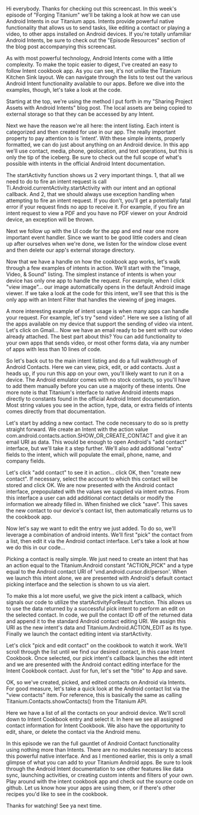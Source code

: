Hi everybody. Thanks for checking out this screencast. In this week's episode of "Forging Titanium" we'll be taking a look at how we can use Android Intents in our Titanium apps. Intents provide powerful native functionality that allows us to send tasks, like editing a contact or playing a video, to other apps installed on Android devices. If you're totally unfamiliar Android Intents, be sure to check out the "Episode Resources" section of the blog post accompanying this screencast.

As with most powerful technology, Android Intents come with a little complexity. To make the topic easier to digest, I've created an easy to follow Intent cookbook app. As you can see, it's not unlike the Titanium Kitchen Sink layout. We can navigate through the lists to test out the various Android Intent functionality available to our apps. Before we dive into the examples, though, let's take a look at the code.

Starting at the top, we're using the method I put forth in my "Sharing Project Assets with Android Intents" blog post. The local assets are being copied to external storage so that they can be accessed by any Intent.

Next we have the reason we're all here: the intent listing. Each intent is categorized and then created for use in our app. The really important property to pay attention to is 'intent'. With these simple intents, properly formatted, we can do just about anything on an Android device. In this app we'll use contact, media, phone, geolocation, and text operations, but this is only the tip of the iceberg. Be sure to check out the full scope of what's possible with intents in the official Android Intent documentation.

The startActivity function shows us 2 very important things. 1, that all we need to do to fire an intent request is call Ti.Android.currentActivity.startActivity with our intent and an optional callback. And 2, that we should always use exception handling when attempting to fire an intent request. If you don't, you'll get a potentially fatal error if your request finds no app to receive it. For example, if you fire an intent request to view a PDF and you have no PDF viewer on your Android device, an exception will be thrown. 

Next we follow up with the UI code for the app and end near one more important event handler. Since we want to be good little coders and clean up after ourselves when we're done, we listen for the window close event and then delete our app's external storage directory.

Now that we have a handle on how the cookbook app works, let's walk through a few examples of intents in action. We'll start with the "Image, Video, & Sound" listing. The simplest instance of intents is when your device has only one app to handle the request. For example, when I click "view image"... our image automatically opens in the default Android image viewer. If we take a look at the code for this intent, we'll see that this is the only app with an Intent Filter that handles the viewing of jpeg images.

A more interesting example of intent usage is when many apps can handle your request. For example, let's try "send video". Here we see a listing of all the apps available on my device that support the sending of video via intent. Let's click on Gmail... Now we have an email ready to be sent with our video already attached. The best part about this? You can add functionality to your own apps that sends video, or most other forms data, via any number of apps with less than 10 lines of code. 

So let's back out to the main intent listing and do a full walkthrough of Android Contacts. Here we can view, pick, edit, or add contacts. Just a heads up, if you run this app on your own, you'll likely want to run it on a device. The Android emulator comes with no stock contacts, so you'll have to add them manually before you can use a majority of these intents. One more note is that Titanium's interface to native Android intents maps directly to constants found in the official Android Intent documentation. Most string values you see in the action, type, data, or extra fields of intents comes directly from that documentation.

Let's start by adding a new contact. The code necessary to do so is pretty straight forward. We create an Intent with the action value com.android.contacts.action.SHOW_OR_CREATE_CONTACT and give it an email URI as data. This would be enough to open Android's "add contact" interface, but we'll take it a step further. We'll also add additional "extra" fields to the intent, which will populate the email, phone, name, and company fields. 

Let's click "add contact" to see it in action... click OK, then "create new contact". If necessary, select the account to which this contact will be stored and click OK. We are now presented with the Android contact interface, prepopulated with the values we supplied via intent extras. From this interface a user can add additional contact details or modify the information we already filled in. When finished we click "save". This saves the new contact to our device's contact list, then automatically returns us to the cookbook app.

Now let's say we want to edit the entry we just added. To do so, we'll leverage a combination of android intents. We'll first "pick" the contact from a list, then edit it via the Android contact interface. Let's take a look at how we do this in our code...

Picking a contact is really simple. We just need to create an intent that has an action equal to the Titanium.Android constant "ACTION_PICK" and a type equal to the Android contact URI of 'vnd.android.cursor.dir/person'. When we launch this intent alone, we are presented with Android's default contact picking interface and the selection is shown to us via alert. 

To make this a lot more useful, we give the pick intent a callback, which signals our code to utilize the startActivityForResult function. This allows us to use the data returned by a successful pick intent to perform an edit on the selected contact. In code, we pull the contact ID off of the returned data and append it to the standard Android contact editing URI. We assign this URI as the new intent's data and Titanium.Android.ACTION_EDIT as its type. Finally we launch the contact editing intent via startActivity. 

Let's click "pick and edit contact" on the cookbook to watch it work. We'll scroll through the list until we find our desired contact, in this case Intent Cookbook. Once selected, our pick intent's callback launches the edit intent and we are presented with the Android contact editing interface for the Intent Cookbook contact. Just for fun, let's set the "title" to App and save.

OK, so we've created, picked, and edited contacts on Android via Intents. For good measure, let's take a quick look at the Android contact list via the "view contacts" item. For reference, this is basically the same as calling Titanium.Contacts.showContacts() from the Titanium API.

Here we have a list of all the contacts on your android device. We'll scroll down to Intent Cookbook entry and select it. In here we see all assigned contact information for Intent Cookbook. We also have the opportunity to edit, share, or delete the contact via the Android menu.

In this episode we ran the full gauntlet of Android Contact functionality using nothing more than Intents. There are no modules necessary to access this powerful native interface. And as I mentioned earlier, this is only a small glimpse of what you can add to your Titanium Android apps. Be sure to look through the Android Intent documentation to see other features like data sync, launching activities, or creating custom intents and filters of your own. Play around with the intent cookbook app and check out the source code on github. Let us know how your apps are using them, or if there's other recipes you'd like to see in the cookbook. 

Thanks for watching! See ya next time.

